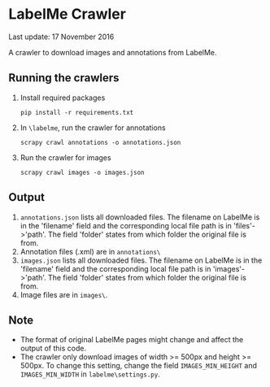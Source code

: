 # LabelMe Crawler
Last update: 17 November 2016

A crawler to download images and annotations from LabelMe.


## Running the crawlers
1. Install required packages
    ```
    pip install -r requirements.txt
    ```
2. In ```\labelme```, run the crawler for annotations
    ```
    scrapy crawl annotations -o annotations.json
    ```
3. Run the crawler for images
    ```
    scrapy crawl images -o images.json
    ```
## Output
1. ```annotations.json``` lists all downloaded files. The filename on LabelMe is
in the 'filename' field and the corresponding local file path is in 'files'->'path'.
The field 'folder' states from which folder the original file is from.
2. Annotation files (.xml) are in ```annotations\```
3. ```images.json``` lists all downloaded files. The filename on LabelMe is
in the 'filename' field and the corresponding local file path is in 'images'->'path'.
The field 'folder' states from which folder the original file is from.
4. Image files are in ```images\```.


## Note
- The format of original LabelMe pages might change and affect the output of this code.
- The crawler only download images of width >= 500px and height >= 500px. To change this setting,
change the field ```IMAGES_MIN_HEIGHT``` and ```IMAGES_MIN_WIDTH``` in ```labelme\settings.py```.



